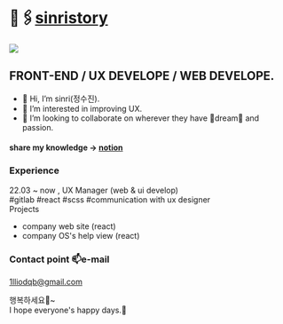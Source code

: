 # 📎🖇[sinristory](https://sinri0809.github.io/sinristory/)
![](https://wikidocs.net/images/page/160362/img-sec1-books.png)
## FRONT-END / UX DEVELOPE / WEB DEVELOPE.  
- 👋 Hi, I’m sinri(정수진).  
- 👀 I’m interested in improving UX.  
- 💞️ I’m looking to collaborate on wherever they have 🌟dream🌟 and passion.
  
#### share my knowledge -> [notion](https://sinri0809.notion.site/T-c25bbde0253d420c9f58236b842163a3)

### Experience
22.03 ~ now , UX Manager (web & ui develop)  
#gitlab #react #scss #communication with ux designer  
Projects  
- company web site (react)  
- company OS's help view (react)


### Contact point 📫e-mail 
1lliodqb@gmail.com 
  
  행복하세요🌼~  
  I hope everyone's happy days.🌼  
<!---
sinri0809/sinri0809 is a ✨ special ✨ repository because its `README.md` (this file) appears on your GitHub profile.
You can click the Preview link to take a look at your changes.
--->
